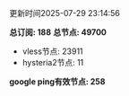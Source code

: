 更新时间2025-07-29 23:14:56

**总订阅: 188**
**总节点: 49700**
- vless节点: 23911
- hysteria2节点: 11

**google ping有效节点: 258**
